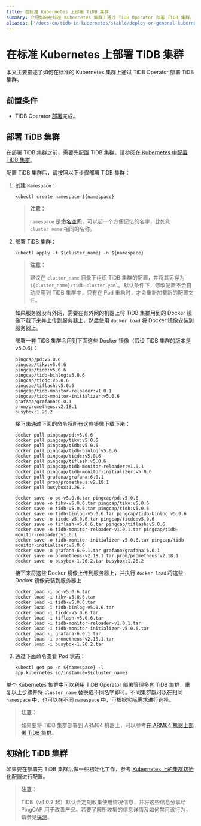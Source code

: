 ```yaml
---
title: 在标准 Kubernetes 上部署 TiDB 集群
summary: 介绍如何在标准 Kubernetes 集群上通过 TiDB Operator 部署 TiDB 集群。
aliases: ['/docs-cn/tidb-in-kubernetes/stable/deploy-on-general-kubernetes/','/docs-cn/tidb-in-kubernetes/v1.1/deploy-on-general-kubernetes/','/docs-cn/v3.0/how-to/deploy/tidb-in-kubernetes/general-kubernetes/','/zh/tidb-in-kubernetes/v1.1/deploy-tidb-enterprise-edition']
---
```


# 在标准 Kubernetes 上部署 TiDB 集群

本文主要描述了如何在标准的 Kubernetes 集群上通过 TiDB Operator 部署 TiDB 集群。

## 前置条件

* TiDB Operator [部署](deploy-tidb-operator.md)完成。

## 部署 TiDB 集群

在部署 TiDB 集群之前，需要先配置 TiDB 集群。请参阅[在 Kubernetes 中配置 TiDB 集群](configure-a-tidb-cluster.md)。

配置 TiDB 集群后，请按照以下步骤部署 TiDB 集群：

1. 创建 `Namespace`：

    
    ```shell
    kubectl create namespace ${namespace}
    ```

    > **注意：**
    >
    > `namespace` 是[命名空间](https://kubernetes.io/docs/concepts/overview/working-with-objects/namespaces/)，可以起一个方便记忆的名字，比如和 `cluster_name` 相同的名称。

2. 部署 TiDB 集群：

    
    ``` shell
    kubectl apply -f ${cluster_name} -n ${namespace}
    ```

    > **注意：**
    >
    > 建议在 `cluster_name` 目录下组织 TiDB 集群的配置，并将其另存为 `${cluster_name}/tidb-cluster.yaml`。默认条件下，修改配置不会自动应用到 TiDB 集群中，只有在 Pod 重启时，才会重新加载新的配置文件。

    如果服务器没有外网，需要在有外网的机器上将 TiDB 集群用到的 Docker 镜像下载下来并上传到服务器上，然后使用 `docker load` 将 Docker 镜像安装到服务器上。

    部署一套 TiDB 集群会用到下面这些 Docker 镜像（假设 TiDB 集群的版本是 v5.0.6）：

    ```shell
    pingcap/pd:v5.0.6
    pingcap/tikv:v5.0.6
    pingcap/tidb:v5.0.6
    pingcap/tidb-binlog:v5.0.6
    pingcap/ticdc:v5.0.6
    pingcap/tiflash:v5.0.6
    pingcap/tidb-monitor-reloader:v1.0.1
    pingcap/tidb-monitor-initializer:v5.0.6
    grafana/grafana:6.0.1
    prom/prometheus:v2.18.1
    busybox:1.26.2
    ```

    接下来通过下面的命令将所有这些镜像下载下来：

    
    ```shell
    docker pull pingcap/pd:v5.0.6
    docker pull pingcap/tikv:v5.0.6
    docker pull pingcap/tidb:v5.0.6
    docker pull pingcap/tidb-binlog:v5.0.6
    docker pull pingcap/ticdc:v5.0.6
    docker pull pingcap/tiflash:v5.0.6
    docker pull pingcap/tidb-monitor-reloader:v1.0.1
    docker pull pingcap/tidb-monitor-initializer:v5.0.6
    docker pull grafana/grafana:6.0.1
    docker pull prom/prometheus:v2.18.1
    docker pull busybox:1.26.2

    docker save -o pd-v5.0.6.tar pingcap/pd:v5.0.6
    docker save -o tikv-v5.0.6.tar pingcap/tikv:v5.0.6
    docker save -o tidb-v5.0.6.tar pingcap/tidb:v5.0.6
    docker save -o tidb-binlog-v5.0.6.tar pingcap/tidb-binlog:v5.0.6
    docker save -o ticdc-v5.0.6.tar pingcap/ticdc:v5.0.6
    docker save -o tiflash-v5.0.6.tar pingcap/tiflash:v5.0.6
    docker save -o tidb-monitor-reloader-v1.0.1.tar pingcap/tidb-monitor-reloader:v1.0.1
    docker save -o tidb-monitor-initializer-v5.0.6.tar pingcap/tidb-monitor-initializer:v5.0.6
    docker save -o grafana-6.0.1.tar grafana/grafana:6.0.1
    docker save -o prometheus-v2.18.1.tar prom/prometheus:v2.18.1
    docker save -o busybox-1.26.2.tar busybox:1.26.2
    ```

    接下来将这些 Docker 镜像上传到服务器上，并执行 `docker load` 将这些 Docker 镜像安装到服务器上：

    
    ```shell
    docker load -i pd-v5.0.6.tar
    docker load -i tikv-v5.0.6.tar
    docker load -i tidb-v5.0.6.tar
    docker load -i tidb-binlog-v5.0.6.tar
    docker load -i ticdc-v5.0.6.tar
    docker load -i tiflash-v5.0.6.tar
    docker load -i tidb-monitor-reloader-v1.0.1.tar
    docker load -i tidb-monitor-initializer-v5.0.6.tar
    docker load -i grafana-6.0.1.tar
    docker load -i prometheus-v2.18.1.tar
    docker load -i busybox-1.26.2.tar
    ```

3. 通过下面命令查看 Pod 状态：

    
    ``` shell
    kubectl get po -n ${namespace} -l app.kubernetes.io/instance=${cluster_name}
    ```

单个 Kubernetes 集群中可以利用 TiDB Operator 部署管理多套 TiDB 集群，重复以上步骤并将 `cluster_name` 替换成不同名字即可。不同集群既可以在相同 `namespace` 中，也可以在不同 `namespace` 中，可根据实际需求进行选择。

> **注意：**
>
> 如果要将 TiDB 集群部署到 ARM64 机器上，可以参考[在 ARM64 机器上部署 TiDB 集群](deploy-cluster-on-arm64.md)。

## 初始化 TiDB 集群

如果要在部署完 TiDB 集群后做一些初始化工作，参考 [Kubernetes 上的集群初始化配置](initialize-a-cluster.md)进行配置。

> **注意：**
>
> TiDB（v4.0.2 起）默认会定期收集使用情况信息，并将这些信息分享给 PingCAP 用于改善产品。若要了解所收集的信息详情及如何禁用该行为，请参见[遥测](https://docs.pingcap.com/zh/tidb/stable/telemetry)。
